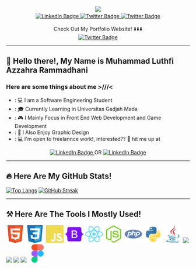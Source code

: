 <div id="header" align="center">
  <img src="https://media.giphy.com/media/k0ijJhqrUP4T2EvmJ1/giphy.gif" width="300"/>
</div>


<div id="badges" align="center">
  <a href="https://www.linkedin.com/in/muhluthfiar/">
    <img src="https://img.shields.io/badge/LinkedIn-blue?style=for-the-badge&logo=linkedin&logoColor=white" alt="LinkedIn Badge"/>
  </a>
  <a href="https://twitter.com/muhluthfiar">
    <img src="https://img.shields.io/badge/Twitter-blue?style=for-the-badge&logo=twitter&logoColor=white" alt="Twitter Badge"/>
  </a>
  <a href="https://www.instagram.com/muhluthfiar_/">
    <img src="https://img.shields.io/badge/Instagram-blueviolet?style=for-the-badge&logo=instagram&logoColor=white" alt="Twitter Badge"/>
  </a>
</div>

<div id="count" align="center">
  <img src="https://komarev.com/ghpvc/?username=muhammadluthfi2003&style=flat-square&color=blue" alt=""/>
</div>

  <div align='center'>Check Out My Portfolio Website! ⬇️⬇️⬇️</div>


<div id="count" align="center">
<a href='https://muhluthfiar.vercel.app'>
  <img src="https://img.shields.io/badge/Website-brightgreen?style=for-the-badge&logo=web&logoColor=white" alt="Twitter Badge"/>
  </a>
</div>

---
## 👋 Hello there!, My Name is Muhammad Luthfi Azzahra Rammadhani 
### Here are some things about me >///<
- : 💻 I am a Software Engineering Student
- : 🎓 Currently Learning in Universitas Gadjah Mada
- : 🎮 I Mainly Focus in Front End Web Development and Game Development
- : 🎨 I Also Enjoy Graphic Design
- : 💻 I'm open to freelannce work!, interested?? 👀 hit me up at 
<div class='hmu' align='center'>
        <a href="https://www.linkedin.com/in/muhluthfiar/">
        <img src="https://img.shields.io/badge/LinkedIn-blue?style=for-the-badge&logo=linkedin&logoColor=white" alt="LinkedIn Badge"/>
      </a> OR
       <a href='mailto:luthfiazzahra03@gmail.com'>
        <img src="https://img.shields.io/badge/Gmail-red?style=for-the-badge&logo=gmail&logoColor=white" alt="LinkedIn Badge"/>
      </a>
 </div>
 
---
## 🔥 Here Are My GitHub Stats!

[![Top Langs](https://github-readme-stats.vercel.app/api/top-langs/?username=MuhammadLuthfi2003&theme=dracula)](https://github.com/anuraghazra/github-readme-stats)
[![GitHub Streak](https://github-readme-streak-stats.herokuapp.com?user=MuhammadLuthfi2003&theme=dracula)](https://git.io/streak-stats)

---
## ⚒️ Here Are The Tools I Mostly Used!
<div id='tools'>
  <img src='https://github.com/devicons/devicon/blob/master/icons/html5/html5-original.svg' width='50px'>
  <img src='https://github.com/devicons/devicon/blob/master/icons/css3/css3-original.svg' width='50px'>
  <img src='https://github.com/devicons/devicon/blob/master/icons/javascript/javascript-plain.svg' width='50px'>
  <img src='https://github.com/devicons/devicon/blob/master/icons/bootstrap/bootstrap-original.svg' width='50px'>
  <img src='https://github.com/devicons/devicon/blob/master/icons/react/react-original.svg' width='50px'>
   <img src='https://github.com/devicons/devicon/blob/master/icons/nodejs/nodejs-original.svg' width='50px'>
    <img src='https://github.com/devicons/devicon/blob/master/icons/php/php-plain.svg' width='50px'>
  <img src='https://github.com/devicons/devicon/blob/master/icons/python/python-original.svg' width='50px'>
  <img src='https://github.com/devicons/devicon/blob/master/icons/java/java-original.svg' width='50px'>
  <img src='https://static.cdnlogo.com/logos/c/27/c.svg' width='50px'>
  <img src='https://img.informer.com/icons_mac/png/128/579/579303.png' width='50px'>
  <img src='https://logodownload.org/wp-content/uploads/2019/10/adobe-photoshop-logo-4.png' width='50px'>
  <img src='https://upload.wikimedia.org/wikipedia/commons/thumb/f/fb/Adobe_Illustrator_CC_icon.svg/2101px-Adobe_Illustrator_CC_icon.svg.png' width='50px'>
  <img src="https://github.com/devicons/devicon/blob/master/icons/figma/figma-original.svg" width='50px'>
</div>


